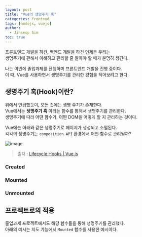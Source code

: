 ```yaml
---
layout: post
title: "Vue의 생명주기 훅"
categories: frontend
tags: [nodejs, vuejs]
author:
  - Jinseop Sim
toc: true
---
```

프론트엔드 개발을 하건, 백엔드 개발을 하건 언제든 우리는  
생명주기에 관해서 이해하고 관리할 줄 알아야 할 때가 분명히 생긴다.  

나는 이번에 졸업과제를 진행하며 프론트엔드 개발을 진행 중이다.  
이 때, Vue를 사용하면서 생명주기를 관리한 경험을 적어보려고 한다.  

## 생명주기 훅(Hook)이란?
위에서 언급했듯이, 모든 것에는 생명 주기가 존재한다.  
Vue에서는 __생명주기 훅__ 이라는 함수를 통해서 생명주기를 관리한다.  
생명주기에 따라 어떤 함수가, 어떤 DOM을 어떻게 할 지 관리하는 것이다.  

Vue에는 아래와 같은 생명주기로 페이지가 생성되고 소멸된다.  
각각의 생명주기는 ```composition API``` 환경에서 어떤 함수로 관리될까?  

![image](https://github.com/Jinseop-Sim/Jinseop-Sim.github.io/assets/71700079/fdbef035-349f-4430-a07d-f674d7b54af9)  
> 출처 : [Lifecycle Hooks | Vue.js](https://vuejs.org/guide/essentials/lifecycle.html#lifecycle-diagram)

### Created
### Mounted
### Unmounted

## 프로젝트로의 적용
졸업과제 프로젝트에서도 해당 함수들을 통해 생명주기를 관리했다.  
아래의 예시는 지도 기능에서 ```Mounted``` 함수를 사용한 예시이다.  
